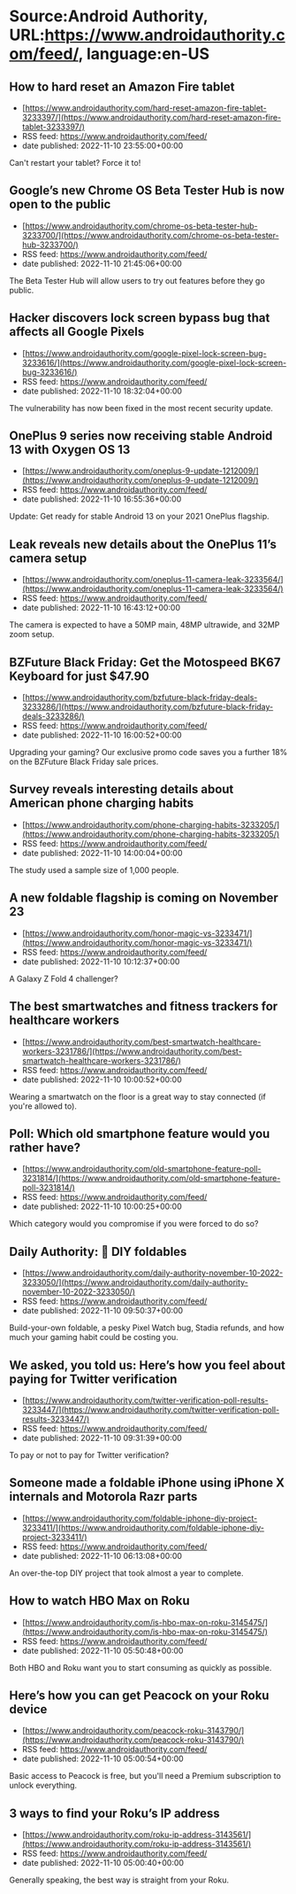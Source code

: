 # Source:Android Authority, URL:https://www.androidauthority.com/feed/, language:en-US

## How to hard reset an Amazon Fire tablet
 - [https://www.androidauthority.com/hard-reset-amazon-fire-tablet-3233397/](https://www.androidauthority.com/hard-reset-amazon-fire-tablet-3233397/)
 - RSS feed: https://www.androidauthority.com/feed/
 - date published: 2022-11-10 23:55:00+00:00

Can't restart your tablet? Force it to!

## Google’s new Chrome OS Beta Tester Hub is now open to the public
 - [https://www.androidauthority.com/chrome-os-beta-tester-hub-3233700/](https://www.androidauthority.com/chrome-os-beta-tester-hub-3233700/)
 - RSS feed: https://www.androidauthority.com/feed/
 - date published: 2022-11-10 21:45:06+00:00

The Beta Tester Hub will allow users to try out features before they go public.

## Hacker discovers lock screen bypass bug that affects all Google Pixels
 - [https://www.androidauthority.com/google-pixel-lock-screen-bug-3233616/](https://www.androidauthority.com/google-pixel-lock-screen-bug-3233616/)
 - RSS feed: https://www.androidauthority.com/feed/
 - date published: 2022-11-10 18:32:04+00:00

The vulnerability has now been fixed in the most recent security update.

## OnePlus 9 series now receiving stable Android 13 with Oxygen OS 13
 - [https://www.androidauthority.com/oneplus-9-update-1212009/](https://www.androidauthority.com/oneplus-9-update-1212009/)
 - RSS feed: https://www.androidauthority.com/feed/
 - date published: 2022-11-10 16:55:36+00:00

Update: Get ready for stable Android 13 on your 2021 OnePlus flagship.

## Leak reveals new details about the OnePlus 11’s camera setup
 - [https://www.androidauthority.com/oneplus-11-camera-leak-3233564/](https://www.androidauthority.com/oneplus-11-camera-leak-3233564/)
 - RSS feed: https://www.androidauthority.com/feed/
 - date published: 2022-11-10 16:43:12+00:00

The camera is expected to have a 50MP main, 48MP ultrawide, and 32MP zoom setup.

## BZFuture Black Friday: Get the Motospeed BK67 Keyboard for just $47.90
 - [https://www.androidauthority.com/bzfuture-black-friday-deals-3233286/](https://www.androidauthority.com/bzfuture-black-friday-deals-3233286/)
 - RSS feed: https://www.androidauthority.com/feed/
 - date published: 2022-11-10 16:00:52+00:00

Upgrading your gaming? Our exclusive promo code saves you a further 18% on the BZFuture Black Friday sale prices.

## Survey reveals interesting details about American phone charging habits
 - [https://www.androidauthority.com/phone-charging-habits-3233205/](https://www.androidauthority.com/phone-charging-habits-3233205/)
 - RSS feed: https://www.androidauthority.com/feed/
 - date published: 2022-11-10 14:00:04+00:00

The study used a sample size of 1,000 people.

## A new foldable flagship is coming on November 23
 - [https://www.androidauthority.com/honor-magic-vs-3233471/](https://www.androidauthority.com/honor-magic-vs-3233471/)
 - RSS feed: https://www.androidauthority.com/feed/
 - date published: 2022-11-10 10:12:37+00:00

A Galaxy Z Fold 4 challenger?

## The best smartwatches and fitness trackers for healthcare workers
 - [https://www.androidauthority.com/best-smartwatch-healthcare-workers-3231786/](https://www.androidauthority.com/best-smartwatch-healthcare-workers-3231786/)
 - RSS feed: https://www.androidauthority.com/feed/
 - date published: 2022-11-10 10:00:52+00:00

Wearing a smartwatch on the floor is a great way to stay connected (if you're allowed to).

## Poll: Which old smartphone feature would you rather have?
 - [https://www.androidauthority.com/old-smartphone-feature-poll-3231814/](https://www.androidauthority.com/old-smartphone-feature-poll-3231814/)
 - RSS feed: https://www.androidauthority.com/feed/
 - date published: 2022-11-10 10:00:25+00:00

Which category would you compromise if you were forced to do so?

## Daily Authority: 📱 DIY foldables
 - [https://www.androidauthority.com/daily-authority-november-10-2022-3233050/](https://www.androidauthority.com/daily-authority-november-10-2022-3233050/)
 - RSS feed: https://www.androidauthority.com/feed/
 - date published: 2022-11-10 09:50:37+00:00

Build-your-own foldable, a pesky Pixel Watch bug, Stadia refunds, and how much your gaming habit could be costing you.

## We asked, you told us: Here’s how you feel about paying for Twitter verification
 - [https://www.androidauthority.com/twitter-verification-poll-results-3233447/](https://www.androidauthority.com/twitter-verification-poll-results-3233447/)
 - RSS feed: https://www.androidauthority.com/feed/
 - date published: 2022-11-10 09:31:39+00:00

To pay or not to pay for Twitter verification?

## Someone made a foldable iPhone using iPhone X internals and Motorola Razr parts
 - [https://www.androidauthority.com/foldable-iphone-diy-project-3233411/](https://www.androidauthority.com/foldable-iphone-diy-project-3233411/)
 - RSS feed: https://www.androidauthority.com/feed/
 - date published: 2022-11-10 06:13:08+00:00

An over-the-top DIY project that took almost a year to complete.

## How to watch HBO Max on Roku
 - [https://www.androidauthority.com/is-hbo-max-on-roku-3145475/](https://www.androidauthority.com/is-hbo-max-on-roku-3145475/)
 - RSS feed: https://www.androidauthority.com/feed/
 - date published: 2022-11-10 05:50:48+00:00

Both HBO and Roku want you to start consuming as quickly as possible.

## Here’s how you can get Peacock on your Roku device
 - [https://www.androidauthority.com/peacock-roku-3143790/](https://www.androidauthority.com/peacock-roku-3143790/)
 - RSS feed: https://www.androidauthority.com/feed/
 - date published: 2022-11-10 05:00:54+00:00

Basic access to Peacock is free, but you'll need a Premium subscription to unlock everything.

## 3 ways to find your Roku’s IP address
 - [https://www.androidauthority.com/roku-ip-address-3143561/](https://www.androidauthority.com/roku-ip-address-3143561/)
 - RSS feed: https://www.androidauthority.com/feed/
 - date published: 2022-11-10 05:00:40+00:00

Generally speaking, the best way is straight from your Roku.

